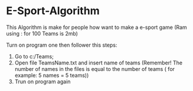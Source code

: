 # E-Sport-Algorithm
This Algorithm is make for people how want to make a e-sport game (Ram using : for 100 Teams is 2mb)

Turn on program one then follower this steps: 

1. Go to c:/Teams;
2. Open file TeamsName.txt and insert name of teams (Remember! The number of names in the files is equal to the number of teams ( for example: 5 names = 5 teams))
3. Trun on program again
